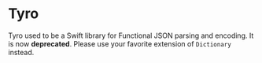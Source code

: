 Tyro
======

Tyro used to be a Swift library for Functional JSON parsing and encoding.  It is
now **deprecated**.  Please use your favorite extension of `Dictionary` instead.
